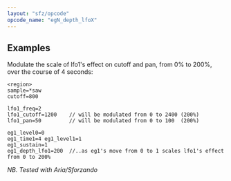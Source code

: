 ```yaml
---
layout: "sfz/opcode"
opcode_name: "egN_depth_lfoX"
---
```


## Examples

Modulate the scale of lfo1's effect on cutoff and pan, from 0% to 200%, over the course of 4 seconds:
```
<region>
sample=*saw
cutoff=800

lfo1_freq=2
lfo1_cutoff=1200    // will be modulated from 0 to 2400 (200%)
lfo1_pan=50         // will be modulated from 0 to 100  (200%)

eg1_level0=0
eg1_time1=4 eg1_level1=1
eg1_sustain=1
eg1_depth_lfo1=200  //..as eg1's move from 0 to 1 scales lfo1's effect from 0 to 200%
```
_NB. Tested with Aria/Sforzando_
